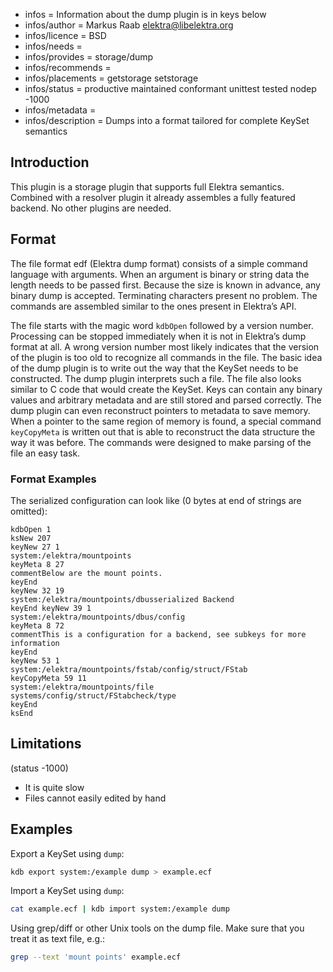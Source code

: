 - infos = Information about the dump plugin is in keys below
- infos/author = Markus Raab <elektra@libelektra.org>
- infos/licence = BSD
- infos/needs =
- infos/provides = storage/dump
- infos/recommends =
- infos/placements = getstorage setstorage
- infos/status = productive maintained conformant unittest tested nodep -1000
- infos/metadata =
- infos/description = Dumps into a format tailored for complete KeySet semantics

## Introduction

This plugin is a storage plugin that supports full Elektra
semantics. Combined with a resolver plugin it already assembles a fully
featured backend. No other plugins are needed.

## Format

The file format edf (Elektra dump format) consists of a simple command language with
arguments. When an argument is binary or string data the length needs to be
passed first. Because the size is known in advance, any binary dump is
accepted. Terminating characters present no problem. The commands are
assembled similar to the ones present in Elektra’s API.

The file starts with the magic word `kdbOpen` followed by a version
number. Processing can be stopped immediately when it is not in
Elektra’s dump format at all. A wrong version number most likely
indicates that the version of the plugin is too old to recognize all
commands in the file. The basic idea of the dump plugin is to write
out the way that the KeySet needs to be constructed. The dump plugin
interprets such a file. The file also looks similar to C code that
would create the KeySet. Keys can contain any binary values and arbitrary
metadata and are still stored and parsed correctly. The dump plugin can
even reconstruct pointers to metadata to save memory. When a pointer
to the same region of memory is found, a special command `keyCopyMeta`
is written out that is able to reconstruct the data structure the way
it was before. The commands were designed to make parsing of the file
an easy task.

### Format Examples

The serialized configuration can look like (0 bytes at end of strings are
omitted):

```
kdbOpen 1
ksNew 207
keyNew 27 1
system:/elektra/mountpoints
keyMeta 8 27
commentBelow are the mount points.
keyEnd
keyNew 32 19
system:/elektra/mountpoints/dbusserialized Backend
keyEnd keyNew 39 1
system:/elektra/mountpoints/dbus/config
keyMeta 8 72
commentThis is a configuration for a backend, see subkeys for more information
keyEnd
keyNew 53 1
system:/elektra/mountpoints/fstab/config/struct/FStab
keyCopyMeta 59 11
system:/elektra/mountpoints/file
systems/config/struct/FStabcheck/type
keyEnd
ksEnd
```

## Limitations

(status -1000)

- It is quite slow
- Files cannot easily edited by hand

## Examples

Export a KeySet using `dump`:

```sh
kdb export system:/example dump > example.ecf
```

Import a KeySet using `dump`:

```sh
cat example.ecf | kdb import system:/example dump
```

Using grep/diff or other Unix tools on the dump file. Make sure that you
treat it as text file, e.g.:

```sh
grep --text 'mount points' example.ecf
```
